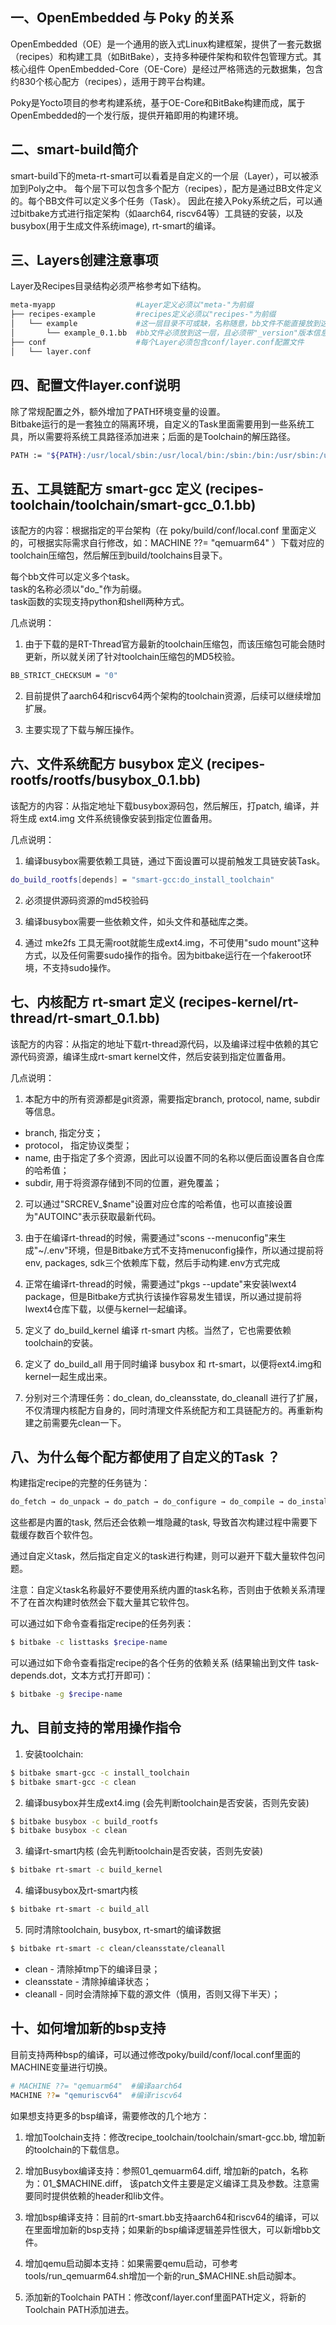 ## 一、OpenEmbedded 与 Poky 的关系
OpenEmbedded（OE）是一个通用的嵌入式Linux构建框架，提供了一套元数据（recipes）和构建工具（如BitBake），支持多种硬件架构和软件包管理方式。其核心组件 OpenEmbedded-Core（OE-Core）是经过严格筛选的元数据集，包含约830个核心配方（recipes），适用于跨平台构建。

Poky是Yocto项目的参考构建系统，基于OE-Core和BitBake构建而成，属于OpenEmbedded的一个发行版，提供开箱即用的构建环境。

## 二、smart-build简介 
smart-build下的meta-rt-smart可以看着是自定义的一个层（Layer），可以被添加到Poly之中。
每个层下可以包含多个配方（recipes），配方是通过BB文件定义的。每个BB文件可以定义多个任务（Task）。
因此在接入Poky系统之后，可以通过bitbake方式进行指定架构（如aarch64, riscv64等）工具链的安装，以及busybox(用于生成文件系统image), rt-smart的编译。

## 三、Layers创建注意事项
Layer及Recipes目录结构必须严格参考如下结构。
```bash
meta-myapp                  #Layer定义必须以"meta-"为前缀
├── recipes-example         #recipes定义必须以"recipes-"为前缀
│   └── example             #这一层目录不可或缺，名称随意，bb文件不能直接放到这一层
│       └── example_0.1.bb  #bb文件必须放到这一层，且必须带"_version"版本信息
├── conf                    #每个Layer必须包含conf/layer.conf配置文件
│   └── layer.conf
```

## 四、配置文件layer.conf说明
除了常规配置之外，额外增加了PATH环境变量的设置。  
Bitbake运行的是一套独立的隔离环境，自定义的Task里面需要用到一些系统工具，所以需要将系统工具路径添加进来；后面的是Toolchain的解压路径。
```bash
PATH := "${PATH}:/usr/local/sbin:/usr/local/bin:/sbin:/bin:/usr/sbin:/usr/bin:${TOPDIR}/toolchains/aarch64-linux-musleabi_for_x86_64-pc-linux-gnu/bin:${TOPDIR}/toolchains/aarch64-linux-musleabi_for_x86_64-pc-linux-gnu/aarch64-linux-musleabi/bin"
```

## 五、工具链配方 smart-gcc 定义 (recipes-toolchain/toolchain/smart-gcc_0.1.bb)

该配方的内容：根据指定的平台架构（在 poky/build/conf/local.conf 里面定义的，可根据实际需求自行修改，如：MACHINE ??= "qemuarm64" ）下载对应的toolchain压缩包，然后解压到build/toolchains目录下。

每个bb文件可以定义多个task。  
task的名称必须以"do_"作为前缀。  
task函数的实现支持python和shell两种方式。  

几点说明：  
1. 由于下载的是RT-Thread官方最新的toolchain压缩包，而该压缩包可能会随时更新，所以就关闭了针对toolchain压缩包的MD5校验。
```bash
BB_STRICT_CHECKSUM = "0"
```

2. 目前提供了aarch64和riscv64两个架构的toolchain资源，后续可以继续增加扩展。  

3. 主要实现了下载与解压操作。


## 六、文件系统配方 busybox 定义 (recipes-rootfs/rootfs/busybox_0.1.bb)

该配方的内容：从指定地址下载busybox源码包，然后解压，打patch, 编译，并将生成 ext4.img 文件系统镜像安装到指定位置备用。

几点说明：  
1. 编译busybox需要依赖工具链，通过下面设置可以提前触发工具链安装Task。
```bash
do_build_rootfs[depends] = "smart-gcc:do_install_toolchain"
```

2. 必须提供源码资源的md5校验码

3. 编译busybox需要一些依赖文件，如头文件和基础库之类。

4. 通过 mke2fs 工具无需root就能生成ext4.img，不可使用"sudo mount"这种方式，以及任何需要sudo操作的指令。因为bitbake运行在一个fakeroot环境，不支持sudo操作。


## 七、内核配方 rt-smart 定义 (recipes-kernel/rt-thread/rt-smart_0.1.bb)

该配方的内容：从指定的地址下载rt-thread源代码，以及编译过程中依赖的其它源代码资源，编译生成rt-smart kernel文件，然后安装到指定位置备用。

几点说明：  
1. 本配方中的所有资源都是git资源，需要指定branch, protocol, name, subdir等信息。
  + branch, 指定分支；
  + protocol， 指定协议类型；
  + name, 由于指定了多个资源，因此可以设置不同的名称以便后面设置各自仓库的哈希值；
  + subdir, 用于将资源存储到不同的位置，避免覆盖；

2. 可以通过"SRCREV_$name"设置对应仓库的哈希值，也可以直接设置为"AUTOINC"表示获取最新代码。

3. 由于在编译rt-thread的时候，需要通过"scons --menuconfig"来生成"~/.env"环境，但是Bitbake方式不支持menuconfig操作，所以通过提前将env, packages, sdk三个依赖库下载，然后手动构建.env方式完成

4. 正常在编译rt-thread的时候，需要通过"pkgs --update"来安装lwext4 package，但是Bitbake方式执行该操作容易发生错误，所以通过提前将lwext4仓库下载，以便与kernel一起编译。

5. 定义了 do_build_kernel 编译 rt-smart 内核。当然了，它也需要依赖toolchain的安装。

6. 定义了 do_build_all 用于同时编译 busybox 和 rt-smart，以便将ext4.img和kernel一起生成出来。

7. 分别对三个清理任务：do_clean, do_cleansstate, do_cleanall 进行了扩展，不仅清理内核配方自身的，同时清理文件系统配方和工具链配方的。再重新构建之前需要先clean一下。


## 八、为什么每个配方都使用了自定义的Task ？
构建指定recipe的完整的任务链为：
```bash
do_fetch → do_unpack → do_patch → do_configure → do_compile → do_install → do_build
```
这些都是内置的task, 然后还会依赖一堆隐藏的task, 导致首次构建过程中需要下载缓存数百个软件包。

通过自定义task，然后指定自定义的task进行构建，则可以避开下载大量软件包问题。

注意：自定义task名称最好不要使用系统内置的task名称，否则由于依赖关系清理不了在首次构建时依然会下载大量其它软件包。

可以通过如下命令查看指定recipe的任务列表：
```bash
$ bitbake -c listtasks $recipe-name
```
可以通过如下命令查看指定recipe的各个任务的依赖关系 (结果输出到文件 task-depends.dot，文本方式打开即可)： 
```bash
$ bitbake -g $recipe-name
```

## 九、目前支持的常用操作指令
1. 安装toolchain: 
```bash
$ bitbake smart-gcc -c install_toolchain
$ bitbake smart-gcc -c clean
```

2. 编译busybox并生成ext4.img (会先判断toolchain是否安装，否则先安装)
```bash
$ bitbake busybox -c build_rootfs
$ bitbake busybox -c clean
```

3. 编译rt-smart内核  (会先判断toolchain是否安装，否则先安装)
```bash
$ bitbake rt-smart -c build_kernel 
```

4. 编译busybox及rt-smart内核
```bash
$ bitbake rt-smart -c build_all
```

5. 同时清除toolchain, busybox, rt-smart的编译数据
```bash
$ bitbake rt-smart -c clean/cleansstate/cleanall
```

  + clean - 清除掉tmp下的编译目录；
  + cleansstate - 清除掉编译状态；
  + cleanall - 同时会清除掉下载的源文件（慎用，否则又得下半天）；


## 十、如何增加新的bsp支持

目前支持两种bsp的编译，可以通过修改poky/build/conf/local.conf里面的MACHINE变量进行切换。
```bash
# MACHINE ??= "qemuarm64"  #编译aarch64
MACHINE ??= "qemuriscv64"  #编译riscv64
```

如果想支持更多的bsp编译，需要修改的几个地方：

1. 增加Toolchain支持：修改recipe_toolchain/toolchain/smart-gcc.bb, 增加新的toolchain的下载信息。

2. 增加Busybox编译支持：参照01_qemuarm64.diff, 增加新的patch，名称为：01_$MACHINE.diff， 该patch文件主要是定义编译工具及参数。注意需要同时提供依赖的header和lib文件。

3. 增加bsp编译支持：目前的rt-smart.bb支持aarch64和riscv64的编译，可以在里面增加新的bsp支持；如果新的bsp编译逻辑差异性很大，可以新增bb文件。

4. 增加qemu启动脚本支持：如果需要qemu启动，可参考tools/run_qemuarm64.sh增加一个新的run_$MACHINE.sh启动脚本。

5. 添加新的Toolchain PATH：修改conf/layer.conf里面PATH定义，将新的Toolchain PATH添加进去。

